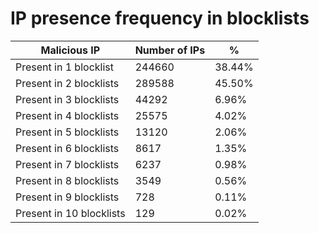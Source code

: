 # IP presence frequency in blocklists
| Malicious IP | Number of IPs | % |
|----|----|----|
| Present in 1 blocklist | 244660 | 38.44% |
| Present in 2 blocklists | 289588 | 45.50% |
| Present in 3 blocklists | 44292 | 6.96% |
| Present in 4 blocklists | 25575 | 4.02% |
| Present in 5 blocklists | 13120 | 2.06% |
| Present in 6 blocklists | 8617 | 1.35% |
| Present in 7 blocklists | 6237 | 0.98% |
| Present in 8 blocklists | 3549 | 0.56% |
| Present in 9 blocklists | 728 | 0.11% |
| Present in 10 blocklists | 129 | 0.02% |
